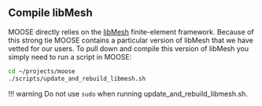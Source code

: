 ## Compile libMesh
MOOSE directly relies on the [libMesh](http://libmesh.github.io/) finite-element framework. Because of this strong tie MOOSE contains a particular version of libMesh that we have vetted for our users. To pull down and compile this version of libMesh you simply need to run a script in MOOSE:

```bash
cd ~/projects/moose
./scripts/update_and_rebuild_libmesh.sh
```

!!! warning
     Do not use `sudo` when running update_and_rebuild_libmesh.sh.
